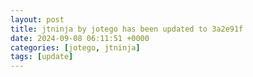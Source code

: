 ```yaml
---
layout: post
title: jtninja by jotego has been updated to 3a2e91f
date: 2024-09-08 06:11:51 +0000
categories: [jotego, jtninja]
tags: [update]
---
```


